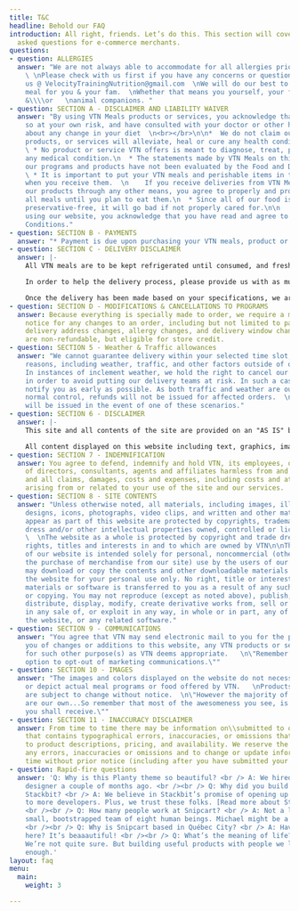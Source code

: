 ```yaml
---
title: T&C
headline: Behold our FAQ
introduction: All right, friends. Let’s do this. This section will cover basic, frequently
  asked questions for e-commerce merchants.
questions:
- question: ALLERGIES
  answer: "We are not always able to accommodate for all allergies prior to your order.
    \ \nPlease check with us first if you have any concerns or questions by contacting
    us @ VelocityTrainingNutrition@gmail.com  \nWe will do our best to craft the perfect
    meal for you & your fam.  \nWhether that means you yourself, your friends, relatives
    &\\\\or   \nanimal companions. "
- question: SECTION A - DISCLAIMER AND LIABILITY WAIVER
  answer: "By using VTN Meals products or services, you acknowledge that you are doing
    so at your own risk, and have consulted with your doctor or other health professional
    about any change in your diet  \n<br></br>\n\n*  We do not claim our meal program,
    products, or services will alleviate, heal or cure any health condition or symptom.\n
    \ * No product or service VTN offers is meant to diagnose, treat, prevent or cure
    any medical condition.\n  * The statements made by VTN Meals on this website and
    our programs and products have not been evaluated by the Food and Drug Administration.\n
    \ * It is important to put your VTN meals and perishable items in the refrigerator
    when you receive them.  \n    If you receive deliveries from VTN Meals or receive
    our products through any other means, you agree to properly and promptly refrigerate
    all meals until you plan to eat them.\n  * Since all of our food is fresh and
    preservative-free, it will go bad if not properly cared for.\n\n    Finally, by
    using our website, you acknowledge that you have read and agree to our Terms &
    Conditions."
- question: SECTION B - PAYMENTS
  answer: "* Payment is due upon purchasing your VTN meals, product or program online, and prior to the delivery of any products"
- question: SECTION C - DELIVERY DISCLAIMER
  answer: |-
    All VTN meals are to be kept refrigerated until consumed, and freshness cannot be not guaranteed past the 3rd day upon receipt. It is up to the client to maintain freshness once received. We will do our best to deliver your meals to you in accordance with your specifications. However, if you are not home to receive the order or there is no safe place to leave it, we will bring your order back to our kitchen. We cannot guarantee a re-delivery.

    In order to help the delivery process, please provide us with as much information as you can to help us locate your home, business or apartment. We will not be liable if unclear delivery information causes you to miss your order.

    Once the delivery has been made based on your specifications, we are no longer responsible for any damage or delay on part of other persons, circumstances, or for the security of its contents. If you think the contents have been tampered with, please let us know as soon as possible so we can find a more suitable arrangement for the next delivery.
- question: SECTION D - MODIFICATIONS & CANCELLATIONS TO PROGRAMS
  answer: Because everything is specially made to order, we require a minimum of 48-hours
    notice for any changes to an order, including but not limited to paused delivery,
    delivery address changes, allergy changes, and delivery window changes. Purchases
    are non-refundable, but eligible for store credit.
- question: SECTION 5 - Weather & Traffic allowances
  answer: "We cannot guarantee delivery within your selected time slot, due to many
    reasons, including weather, traffic, and other factors outside of our control.
    In instances of inclement weather, we hold the right to cancel our deliveries
    in order to avoid putting our delivery teams at risk. In such a case, we will
    notify you as early as possible. As both traffic and weather are outside of VTN's
    normal control, refunds will not be issued for affected orders.  \n Store credit
    will be issued in the event of one of these scenarios."
- question: SECTION 6 - DISCLAIMER
  answer: |-
    This site and all contents of the site are provided on an "AS IS" basis without warranties of any kind, either express or implied, including without limitation warranties of title or implied warranties of merchantability or fitness for a particular purpose. You acknowledge, by your use of the site, that your use of the site is at your sole risk, and that VTN shall not be liable for any damages of any kind related to your use of this site and our services.

    All content displayed on this website including text, graphics, images and other material is not intended to be a substitute for professional medical advice, diagnosis or treatment. Always seek the expert advice of your nutritionist, physician or other qualified health provider with questions you may have regarding a medical diagnosis or condition. Information and resources found on this website are based on the opinions of the creator and should not be used to make health changes or to determine a diet. This information is not intended to be a promise of benefits, a legal warranty or a guarantee of any health results to be achieved. The United States Food and Drug Administration (“FDA”) has not evaluated any statement, claim, or representation made on or accessible from this website. No food, product or service mentioned on, or available from or through this page is intended to diagnose, treat, cure or prevent disease.
- question: SECTION 7 - INDEMNIFICATION
  answer: You agree to defend, indemnify and hold VTN, its employees, officers, board
    of directors, consultants, agents and affiliates harmless from and against any
    and all claims, damages, costs and expenses, including costs and attorney’ fees,
    arising from or related to your use of the site and our services.
- question: SECTION 8 - SITE CONTENTS
  answer: "Unless otherwise noted, all materials, including images, illustrations,
    designs, icons, photographs, video clips, and written and other materials that
    appear as part of this website are protected by copyrights, trademarks, trade
    dress and/or other intellectual properties owned, controlled or licensed to VTN.
    \  \nThe website as a whole is protected by copyright and trade dress, all worldwide
    rights, titles and interests in and to which are owned by VTN\n\nThe contents
    of our website is intended solely for personal, noncommercial (other than for
    the purchase of merchandise from our site) use by the users of our website. You
    may download or copy the contents and other downloadable materials displayed on
    the website for your personal use only. No right, title or interest in any downloaded
    materials or software is transferred to you as a result of any such downloading
    or copying. You may not reproduce (except as noted above), publish, transmit,
    distribute, display, modify, create derivative works from, sell or participate
    in any sale of, or exploit in any way, in whole or in part, any of the contents,
    the website, or any related software."
- question: SECTION 9 - COMMUNICATIONS
  answer: "You agree that VTN may send electronic mail to you for the purpose of advising
    you of changes or additions to this website, any VTN products or services, or
    for such other purpose(s) as VTN deems appropriate.   \n\"Remember you have the
    option to opt-out of marketing communications.\""
- question: SECTION 10 - IMAGES
  answer: "The images and colors displayed on the website do not necessarily represent
    or depict actual meal programs or food offered by VTN.   \nProducts and meals
    are subject to change without notice.  \n\"However the majority of our images
    are our own...So remember that most of the awesomeness you see, is the awesomeness
    you shall receive.\""
- question: SECTION 11 - INACCURACY DISCLAIMER
  answer: From time to time there may be information on\\submitted to our website
    that contains typographical errors, inaccuracies, or omissions that may relate
    to product descriptions, pricing, and availability. We reserve the right to correct
    any errors, inaccuracies or omissions and to change or update information at any
    time without prior notice (including after you have submitted your order).
- question: Rapid-fire questions
  answer: 'Q: Why is this Planty theme so beautiful? <br /> A: We hired our first
    designer a couple of months ago. <br /><br /> Q: Why did you build a theme for
    Stackbit? <br /> A: We believe in Stackbit’s promise of opening up the JAMstack
    to more developers. Plus, we trust these folks. [Read more about Stackbit](http://bit.ly/2YAvGix).
    <br /><br /> Q: How many people work at Snipcart? <br /> A: Not a lot! We’re a
    small, bootstrapped team of eight human beings. Michael might be a robot, though.
    <br /><br /> Q: Why is Snipcart based in Québec City? <br /> A: Have you been
    here? It’s beaaautiful! <br /><br /> Q: What’s the meaning of life? <br /> A:
    We’re not quite sure. But building useful products with people we love feels meaningful
    enough.'
layout: faq
menu:
  main:
    weight: 3

---
```

